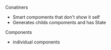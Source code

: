 Conatiners
- Smart compoments that don't show it self
- Generates childs compoments and has State

Components
- individual components